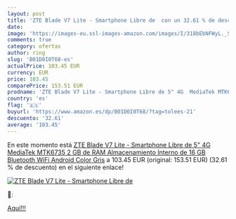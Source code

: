 ```yaml
---
layout: post
title: 'ZTE Blade V7 Lite - Smartphone Libre de  con un 32.61 % de descuento'
date: 
image: 'https://images-eu.ssl-images-amazon.com/images/I/318bEbNFWyL._SL200_.jpg'
comments: true
category: ofertas
author: ring
slug: 'B01D0I0T68-es'
actualPrice: 103.45 EUR
currency: EUR
price: 103.45
comparePrice: 153.51 EUR
prodname: 'ZTE Blade V7 Lite - Smartphone Libre de 5" 4G  MediaTek MTK6735  2 GB de RAM  Almacenamiento Interno de 16 GB  Bluetooth  WiFi  Android   Color Gris'
country: 'es'
flag: '🇪🇸'
buyurl: 'https://www.amazon.es/dp/B01D0I0T68/?tag=tolees-21'
descuento: '32.61'
average: '103.45'
---
```


En este momento está [ZTE Blade V7 Lite - Smartphone Libre de 5" 4G  MediaTek MTK6735  2 GB de RAM  Almacenamiento Interno de 16 GB  Bluetooth  WiFi  Android   Color Gris](https://www.amazon.es/dp/B01D0I0T68/?tag=tolees-21) a 103.45 EUR (original: 153.51 EUR) (32.61 %  de descuento) en el siguiente enlace!

[![ZTE Blade V7 Lite - Smartphone Libre de ](https://images-eu.ssl-images-amazon.com/images/I/318bEbNFWyL._SL200_.jpg)](https://www.amazon.es/dp/B01D0I0T68/?tag=tolees-21)

🔎:


[Aquí!!!](https://www.amazon.es/dp/B01D0I0T68/?tag=tolees-21)
